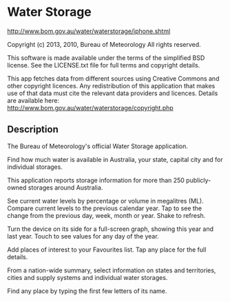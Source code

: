 Water Storage
=============

<http://www.bom.gov.au/water/waterstorage/iphone.shtml>

Copyright (c) 2013, 2010, Bureau of Meteorology
All rights reserved.

This software is made available under the terms of the simplified
BSD license. See the LICENSE.txt file for full terms and copyright details.

This app fetches data from different sources using Creative Commons and other
copyright licences. Any redistribution of this application that makes use of
that data must cite the relevant data providers and licences.
Details are available here: http://www.bom.gov.au/water/waterstorage/copyright.php 


Description
-----------

The Bureau of Meteorology's official Water Storage application.

Find how much water is available in Australia, your state, capital
city and for individual storages.

This application reports storage information for more than 250
publicly-owned storages around Australia.

See current water levels by percentage or volume in megalitres (ML).
Compare current levels to the previous calendar year. Tap to see the
change from the previous day, week, month or year. Shake to refresh.

Turn the device on its side for a full-screen graph, showing this
year and last year. Touch to see values for any day of the year.

Add places of interest to your Favourites list. Tap any place for the
full details.

From a nation-wide summary, select information on states and territories,
cities and supply systems and individual water storages.

Find any place by typing the first few letters of its name.
